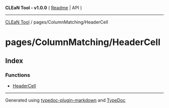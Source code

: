 **CLEaN Tool - v1.0.0** ( [Readme](../../../README.md) \| API )

***

[CLEaN Tool](../../../modules.md) / pages/ColumnMatching/HeaderCell

# pages/ColumnMatching/HeaderCell

## Index

### Functions

- [HeaderCell](functions/HeaderCell.md)

***

Generated using [typedoc-plugin-markdown](https://www.npmjs.com/package/typedoc-plugin-markdown) and [TypeDoc](https://typedoc.org/)
